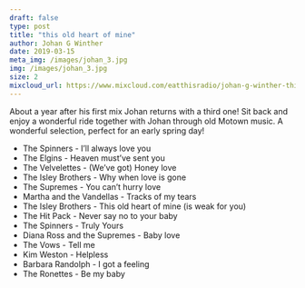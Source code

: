 ```yaml
---
draft: false
type: post
title: "this old heart of mine"
author: Johan G Winther
date: 2019-03-15
meta_img: /images/johan_3.jpg
img: /images/johan_3.jpg
size: 2
mixcloud_url: https://www.mixcloud.com/eatthisradio/johan-g-winther-this-old-heart-of-mine/ 
---
```


About a year after his first mix Johan returns with a third one! Sit back and enjoy a wonderful ride together with Johan through old Motown music. A wonderful selection, perfect for an early spring day!

- The Spinners - I’ll always love you
- The Elgins - Heaven must’ve sent you
- The Velvelettes - (We’ve got) Honey love
- The Isley Brothers - Why when love is gone
- The Supremes - You can’t hurry love
- Martha and the Vandellas - Tracks of my tears
- The Isley Brothers - This old heart of mine (is weak for you)
- The Hit Pack - Never say no to your baby
- The Spinners - Truly Yours
- Diana Ross and the Supremes - Baby love
- The Vows - Tell me
- Kim Weston - Helpless
- Barbara Randolph - I got a feeling
- The Ronettes - Be my baby
